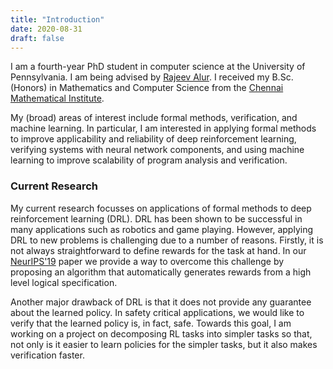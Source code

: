 ```yaml
---
title: "Introduction"
date: 2020-08-31
draft: false
---
```


I am a fourth-year PhD student in computer science at the University of Pennsylvania.
I am being advised by [Rajeev Alur](https://www.cis.upenn.edu/~alur). I received my
B.Sc. (Honors) in Mathematics and Computer Science from the
[Chennai Mathematical Institute](https://www.cmi.ac.in).

My (broad) areas of interest include formal methods, verification, and machine learning.
In particular, I am interested in applying formal methods to
improve applicability and reliability of deep reinforcement learning,
verifying systems with neural network components, and using machine learning to
improve scalability of program analysis and verification.

### Current Research

My current research focusses on applications of formal methods to deep reinforcement learning (DRL).
DRL has been shown to be successful in many applications such as robotics and game playing.
However, applying DRL to new problems is challenging due to a number of reasons. Firstly,
it is not always straightforward to define rewards for the task at hand. In
our [NeurIPS'19](papers/spectrl_full.pdf) paper we provide a way to
overcome this challenge by proposing an algorithm that automatically generates rewards from
a high level logical specification.

Another major drawback of DRL is that it does not provide any guarantee about
the learned policy. In safety critical applications, we would like to verify that the
learned policy is, in fact, safe. Towards this goal, I am working on a project
on decomposing
RL tasks into simpler tasks so that, not only is it easier to learn policies for the simpler tasks,
but it also makes verification faster.
